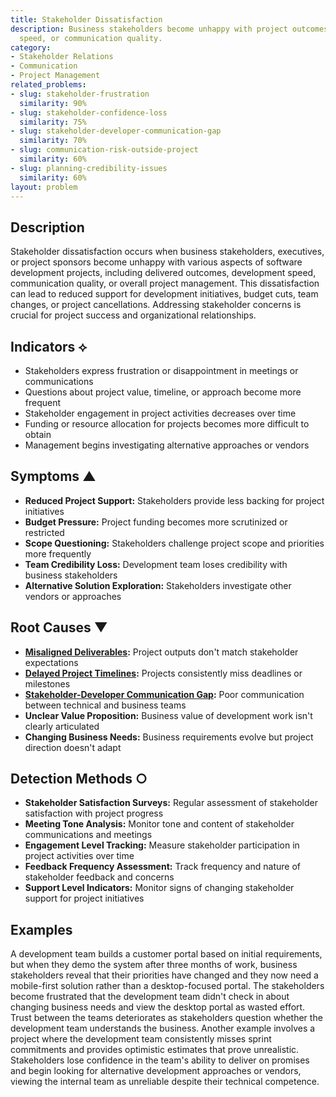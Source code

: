 ```yaml
---
title: Stakeholder Dissatisfaction
description: Business stakeholders become unhappy with project outcomes, development
  speed, or communication quality.
category:
- Stakeholder Relations
- Communication
- Project Management
related_problems:
- slug: stakeholder-frustration
  similarity: 90%
- slug: stakeholder-confidence-loss
  similarity: 75%
- slug: stakeholder-developer-communication-gap
  similarity: 70%
- slug: communication-risk-outside-project
  similarity: 60%
- slug: planning-credibility-issues
  similarity: 60%
layout: problem
---
```


## Description

Stakeholder dissatisfaction occurs when business stakeholders, executives, or project sponsors become unhappy with various aspects of software development projects, including delivered outcomes, development speed, communication quality, or overall project management. This dissatisfaction can lead to reduced support for development initiatives, budget cuts, team changes, or project cancellations. Addressing stakeholder concerns is crucial for project success and organizational relationships.

## Indicators ⟡

- Stakeholders express frustration or disappointment in meetings or communications
- Questions about project value, timeline, or approach become more frequent
- Stakeholder engagement in project activities decreases over time
- Funding or resource allocation for projects becomes more difficult to obtain
- Management begins investigating alternative approaches or vendors

## Symptoms ▲

- **Reduced Project Support:** Stakeholders provide less backing for project initiatives
- **Budget Pressure:** Project funding becomes more scrutinized or restricted
- **Scope Questioning:** Stakeholders challenge project scope and priorities more frequently
- **Team Credibility Loss:** Development team loses credibility with business stakeholders
- **Alternative Solution Exploration:** Stakeholders investigate other vendors or approaches

## Root Causes ▼

- **[Misaligned Deliverables](misaligned-deliverables.md):** Project outputs don't match stakeholder expectations
- **[Delayed Project Timelines](delayed-project-timelines.md):** Projects consistently miss deadlines or milestones
- **[Stakeholder-Developer Communication Gap](stakeholder-developer-communication-gap.md):** Poor communication between technical and business teams
- **Unclear Value Proposition:** Business value of development work isn't clearly articulated
- **Changing Business Needs:** Business requirements evolve but project direction doesn't adapt

## Detection Methods ○

- **Stakeholder Satisfaction Surveys:** Regular assessment of stakeholder satisfaction with project progress
- **Meeting Tone Analysis:** Monitor tone and content of stakeholder communications and meetings
- **Engagement Level Tracking:** Measure stakeholder participation in project activities over time
- **Feedback Frequency Assessment:** Track frequency and nature of stakeholder feedback and concerns
- **Support Level Indicators:** Monitor signs of changing stakeholder support for project initiatives

## Examples

A development team builds a customer portal based on initial requirements, but when they demo the system after three months of work, business stakeholders reveal that their priorities have changed and they now need a mobile-first solution rather than a desktop-focused portal. The stakeholders become frustrated that the development team didn't check in about changing business needs and view the desktop portal as wasted effort. Trust between the teams deteriorates as stakeholders question whether the development team understands the business. Another example involves a project where the development team consistently misses sprint commitments and provides optimistic estimates that prove unrealistic. Stakeholders lose confidence in the team's ability to deliver on promises and begin looking for alternative development approaches or vendors, viewing the internal team as unreliable despite their technical competence.